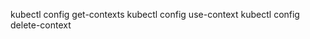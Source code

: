 
kubectl config get-contexts
kubectl config use-context <context-name> 
kubectl config delete-context <context-name>